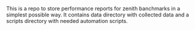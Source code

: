This is a repo to store performance reports for zenith banchmarks in a simplest possible way.
It contains data directory with collected data and a scripts directory with needed automation scripts.
